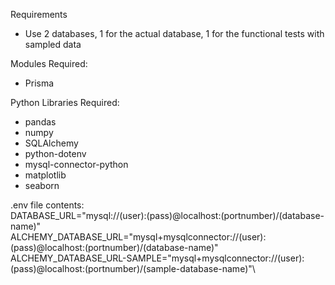 Requirements
- Use 2 databases, 1 for the actual database, 1 for the functional tests with sampled data

Modules Required:
- Prisma

Python Libraries Required:
- pandas
- numpy
- SQLAlchemy
- python-dotenv
- mysql-connector-python
- matplotlib
- seaborn

.env file contents:\
DATABASE_URL="mysql://(user):(pass)@localhost:(portnumber)/(database-name)"\
ALCHEMY_DATABASE_URL="mysql+mysqlconnector://(user):(pass)@localhost:(portnumber)/(database-name)"\
ALCHEMY_DATABASE_URL-SAMPLE="mysql+mysqlconnector://(user):(pass)@localhost:(portnumber)/(sample-database-name)"\
